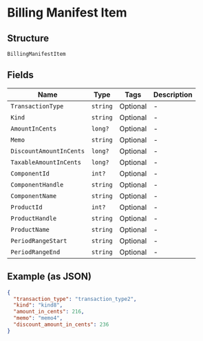 
# Billing Manifest Item

## Structure

`BillingManifestItem`

## Fields

| Name | Type | Tags | Description |
|  --- | --- | --- | --- |
| `TransactionType` | `string` | Optional | - |
| `Kind` | `string` | Optional | - |
| `AmountInCents` | `long?` | Optional | - |
| `Memo` | `string` | Optional | - |
| `DiscountAmountInCents` | `long?` | Optional | - |
| `TaxableAmountInCents` | `long?` | Optional | - |
| `ComponentId` | `int?` | Optional | - |
| `ComponentHandle` | `string` | Optional | - |
| `ComponentName` | `string` | Optional | - |
| `ProductId` | `int?` | Optional | - |
| `ProductHandle` | `string` | Optional | - |
| `ProductName` | `string` | Optional | - |
| `PeriodRangeStart` | `string` | Optional | - |
| `PeriodRangeEnd` | `string` | Optional | - |

## Example (as JSON)

```json
{
  "transaction_type": "transaction_type2",
  "kind": "kind8",
  "amount_in_cents": 216,
  "memo": "memo4",
  "discount_amount_in_cents": 236
}
```

